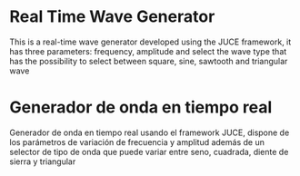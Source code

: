  
# Real Time Wave Generator
This is a real-time wave generator developed using the JUCE framework, it has three parameters: frequency, amplitude and select the wave type that has the possibility to select between square, sine, sawtooth and triangular wave

# Generador de onda en tiempo real
Generador de onda en tiempo real usando el framework JUCE, dispone de los parámetros de variación de frecuencia y amplitud además de un selector de tipo de onda que puede variar entre seno, cuadrada, diente de sierra y triangular
